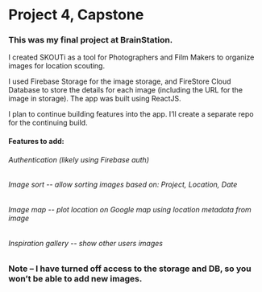 # Project 4, Capstone

### This was my final project at BrainStation.

I created SKOUTi as a tool for Photographers and Film Makers to organize images for location scouting. 

I used Firebase Storage for the image storage, and FireStore Cloud Database to store the details for each image (including the URL for the image in storage). The app was built using ReactJS.


I plan to continue building features into the app. I’ll create a separate repo for the continuing build.

#### Features to add:

###### Authentication (likely using Firebase auth)
###### Image sort -- allow sorting images based on: Project, Location, Date
###### Image map -- plot location on Google map using location metadata from image 
###### Inspiration gallery -- show other users images 




### Note – I have turned off access to the storage and DB, so you won’t be able to add new images.

